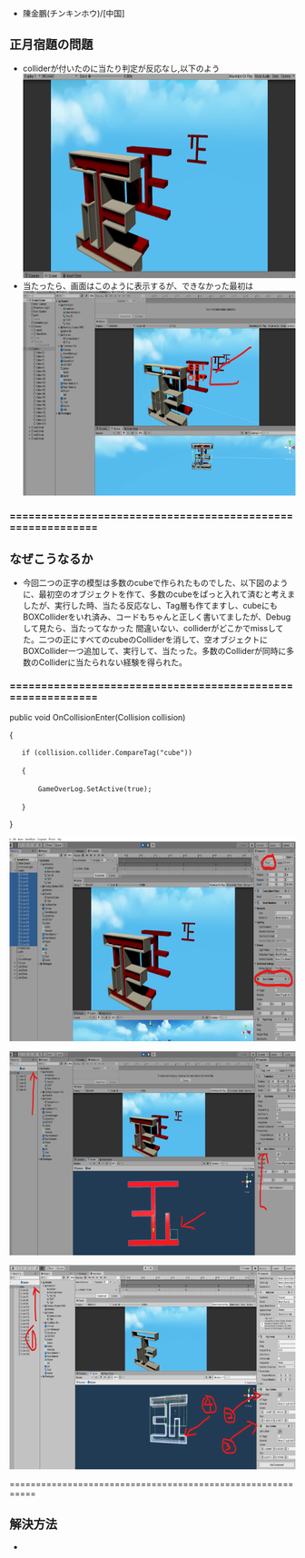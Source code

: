 
- 陳金鵬(チンキンホウ)/[中国]

## 正月宿題の問題

- colliderが付いたのに当たり判定が反応なし,以下のよう
[<img src="images/sei-1.png" alt="" style="height: 360px">]()
- 当たったら、画面はこのように表示するが、できなかった最初は
[<img src="images/sei-6.png" alt="" style="height: 360px">]()

### ===========================================================

## なぜこうなるか

- 今回二つの正字の模型は多数のcubeで作られたものでした、以下図のように、最初空のオブジェクトを作て、多数のcubeをぱっと入れて済むと考えましたが、実行した時、当たる反応なし、Tag層も作てますし、cubeにもBOXColliderをいれ済み、コードもちゃんと正しく書いてましたが、Debugして見たら、当たってなかった
間違いない、colliderがどこかでmissしてた。二つの正にすべてのcubeのColliderを消して、空オブジェクトにBOXCollider一つ追加して、実行して、当たった。多数のColliderが同時に多数のColliderに当たられない経験を得られた。
### ===========================================================
public void OnCollisionEnter(Collision collision)

   {


       if (collision.collider.CompareTag("cube"))

       {

           GameOverLog.SetActive(true);

       }

   }

   [<img src="images/sei-2.png" alt="" style="height: 360px">]()

   [<img src="images/sei-4.png" alt="" style="height: 360px">]()

   [<img src="images/sei-5.png" alt="" style="height: 360px">]()

===========================================================

## 解決方法

-
